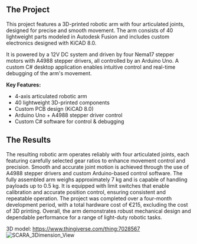 ## The Project
This project features a 3D-printed robotic arm with four articulated joints, designed for precise and smooth movement. The arm consists of 40 lightweight parts modeled in Autodesk Fusion and includes custom electronics designed with KiCAD 8.0.

It is powered by a 12V DC system and driven by four Nema17 stepper motors with A4988 stepper drivers, all controlled by an Arduino Uno. A custom C# desktop application enables intuitive control and real-time debugging of the arm's movement.

**Key Features:**
- 4-axis articulated robotic arm
- 40 lightweight 3D-printed components
- Custom PCB design (KiCAD 8.0)
- Arduino Uno + A4988 stepper driver control
- Custom C# software for control & debugging

## The Results

The resulting robotic arm operates reliably with four articulated joints, each featuring carefully selected gear ratios to enhance movement control and precision. Smooth and accurate joint motion is achieved through the use of A4988 stepper drivers and custom Arduino-based control software. The fully assembled arm weighs approximately 7 kg and is capable of handling payloads up to 0.5 kg. It is equipped with limit switches that enable calibration and accurate position control, ensuring consistent and repeatable operation. The project was completed over a four-month development period, with a total hardware cost of €215, excluding the cost of 3D printing. Overall, the arm demonstrates robust mechanical design and dependable performance for a range of light-duty robotic tasks.

3D model:
https://www.thingiverse.com/thing:7028567
![SCARA_3Dimension_View](https://github.com/user-attachments/assets/66523097-a096-439b-a7c6-7f316fe43a99)
